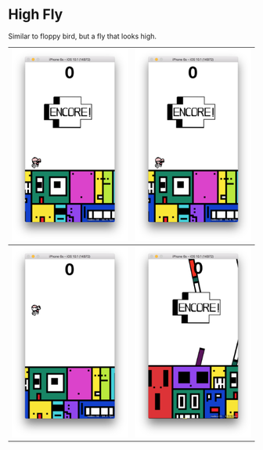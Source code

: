 # High Fly
Similar to floppy bird, but a fly that looks high.

![Alt text](https://github.com/PhaelIshall/High-Fly/blob/master/Screen%20Shot%202017-02-09%20at%204.22.15%20PM.png)  |  ![Alt text](https://github.com/PhaelIshall/High-Fly/blob/master/Screen%20Shot%202017-02-09%20at%204.22.15%20PM.png)
:-------------------------:|:-------------------------:
![Alt text](https://github.com/PhaelIshall/High-Fly/blob/master/Screen%20Shot%202017-02-09%20at%204.22.42%20PM.png)  |  ![Alt text](https://github.com/PhaelIshall/High-Fly/blob/master/Screen%20Shot%202017-02-09%20at%204.23.21%20PM.png)






